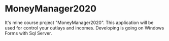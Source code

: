 # MoneyManager2020
It's mine course project "MoneyManager2020". 
This application will be used for control your outlays and incomes.
Developing is going on Windows Forms with Sql Server.
